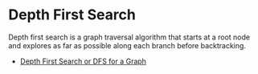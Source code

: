 # Depth First Search

Depth first search is a graph traversal algorithm that starts at a root node and explores as far as possible along each branch before backtracking.

- [Depth First Search or DFS for a Graph](https://www.geeksforgeeks.org/depth-first-search-or-dfs-for-a-graph/?ref=lbp)
